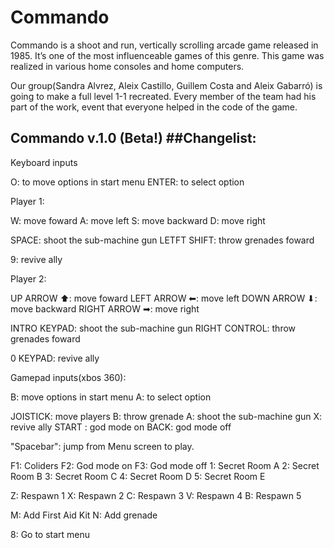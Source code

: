 
# Commando

Commando is a shoot and run, vertically scrolling arcade game released in 1985. It’s one of the most influenceable games of this genre. This game was realized in various home consoles and home computers.

Our group(Sandra Alvrez, Aleix Castillo, Guillem Costa and Aleix Gabarró) is going to make a full level 1-1 recreated.
Every member of the team had his part of the work, event that everyone helped in the code of the game.

## Commando v.1.0 (Beta!) ##Changelist:


Keyboard inputs

O: to move options in start menu
ENTER: to select option

Player 1:

W: move foward
A: move left
S: move backward
D: move right

SPACE: shoot the sub-machine gun
LETFT SHIFT: throw grenades foward

9: revive ally


Player 2:

UP ARROW ⬆: move foward
LEFT ARROW ⬅: move left
DOWN ARROW ⬇: move backward
RIGHT ARROW ➡: move right

INTRO KEYPAD: shoot the sub-machine gun
RIGHT CONTROL: throw grenades foward

0 KEYPAD: revive ally



Gamepad inputs(xbos 360):

B: move options in start menu
A: to select option

JOISTICK: move players
B: throw grenade
A: shoot the sub-machine gun
X: revive ally
START : god mode on
BACK: god mode off

"Spacebar": jump from Menu screen to play.

F1: Coliders
F2: God mode on
F3: God mode off
1: Secret Room A
2: Secret Room B
3: Secret Room C
4: Secret Room D
5: Secret Room E

Z: Respawn 1
X: Respawn 2
C: Respawn 3
V: Respawn 4
B: Respawn 5

M: Add First Aid Kit
N: Add grenade

8: Go to start menu

